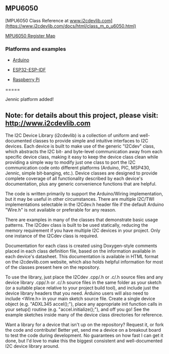 ## MPU6050
[MPU6050 Class Reference at www.i2cdevlib.com](https://www.i2cdevlib.com/docs/html/class_m_p_u6050.html)

[MPU6050 Register Map](https://www.i2cdevlib.com/devices/mpu6050#registers)

### Platforms and examples

 - [Arduino](https://github.com/Naohiro2g/i2cdevlib/tree/master/Arduino/MPU6050)

 - [ESP32-ESP-IDF](https://github.com/Naohiro2g/i2cdevlib/tree/master/ESP32_ESP-IDF)

 - [Raspberry Pi](https://github.com/Naohiro2g/i2cdevlib/tree/master/RaspberryPi_bcm2835)

=====


Jennic platform added!

## Note: for details about this project, please visit: http://www.i2cdevlib.com

The I2C Device Library (i2cdevlib) is a collection of uniform and well-documented classes to provide simple and intuitive interfaces to I2C devices. Each device is built to make use of the generic "I2Cdev" class, which abstracts the I2C bit- and byte-level communication away from each specific device class, making it easy to keep the device class clean while providing a simple way to modify just one class to port the I2C communication code onto different platforms (Arduino, PIC, MSP430, Jennic, simple bit-banging, etc.). Device classes are designed to provide complete coverage of all functionality described by each device's documentation, plus any generic convenience functions that are helpful.

The code is written primarily to support the Arduino/Wiring implementation, but it may be useful in other circumstances. There are multiple I2C/TWI implementations selectable in the I2Cdev.h header file if the default Arduino "Wire.h" is not available or preferable for any reason.

There are examples in many of the classes that demonstrate basic usage patterns. The I2Cdev class is built to be used statically, reducing the memory requirement if you have multiple I2C devices in your project. Only one instance of the I2Cdev class is required.

Documentation for each class is created using Doxygen-style comments placed in each class definition file, based on the information available in each device's datasheet. This documentation is available in HTML format on the i2cdevlib.com website, which also holds helpful information for most of the classes present here on the repository.

To use the library, just place the I2Cdev .cpp/.h or .c/.h source files and any device library .cpp/.h or .c/.h source files in the same folder as your sketch (or a suitable place relative to your project build tool), and include just the device library headers that you need. Arduino users will also need to include <Wire.h> in your main sketch source file. Create a single device object (e.g. "ADXL345 accel();"), place any appropriate init function calls in your setup() routine (e.g. "accel.initialize();"), and off you go! See the example sketches inside many of the device class directories for reference.

Want a library for a device that isn't up on the repository? Request it, or fork the code and contribute! Better yet, send me a device on a breakout board to test the code during development. No guarantees on how fast I can get it done, but I'd love to make this the biggest consistent and well-documented I2C device library around.
